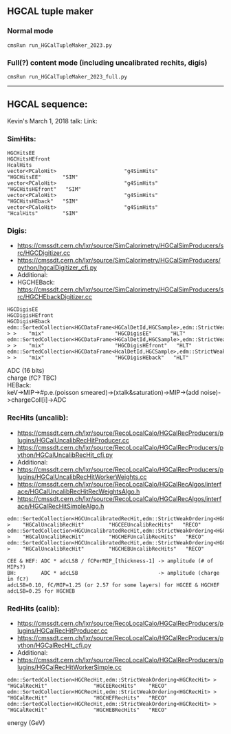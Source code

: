 
## HGCAL tuple maker 

### Normal mode
```
cmsRun run_HGCalTupleMaker_2023.py
```

### Full(?) content mode (including uncalibrated rechits, digis)
```
cmsRun run_HGCalTupleMaker_2023_full.py
```

- - - -

## HGCAL sequence:

Kevin's March 1, 2018 talk:
Link: 

### SimHits:
```
HGCHitsEE
HGCHitsHEfront
HcalHits
vector<PCaloHit>                      "g4SimHits"                 "HGCHitsEE"       "SIM"     
vector<PCaloHit>                      "g4SimHits"                 "HGCHitsHEfront"   "SIM"     
vector<PCaloHit>                      "g4SimHits"                 "HGCHitsHEback"   "SIM"     
vector<PCaloHit>                      "g4SimHits"                 "HcalHits"        "SIM"
```

### Digis:
* https://cmssdt.cern.ch/lxr/source/SimCalorimetry/HGCalSimProducers/src/HGCDigitizer.cc
* https://cmssdt.cern.ch/lxr/source/SimCalorimetry/HGCalSimProducers/python/hgcalDigitizer_cfi.py
* Additional:
* HGCHEBack: https://cmssdt.cern.ch/lxr/source/SimCalorimetry/HGCalSimProducers/src/HGCHEbackDigitizer.cc
```
HGCDigisEE
HGCDigisHEfront
HGCDigisHEback
edm::SortedCollection<HGCDataFrame<HGCalDetId,HGCSample>,edm::StrictWeakOrdering<HGCDataFrame<HGCalDetId,HGCSample> > >    "mix"                       "HGCDigisEE"      "HLT"     
edm::SortedCollection<HGCDataFrame<HGCalDetId,HGCSample>,edm::StrictWeakOrdering<HGCDataFrame<HGCalDetId,HGCSample> > >    "mix"                       "HGCDigisHEfront"   "HLT"     
edm::SortedCollection<HGCDataFrame<HcalDetId,HGCSample>,edm::StrictWeakOrdering<HGCDataFrame<HcalDetId,HGCSample> > >    "mix"                       "HGCDigisHEback"   "HLT"     
```
ADC (16 bits)  
charge (fC? TBC)  
HEBack:  
keV->MIP->#p.e.(poisson smeared)->(xtalk&saturation)->MIP->(add noise)->chargeColl[i]->ADC 

### RecHits (uncalib):
* https://cmssdt.cern.ch/lxr/source/RecoLocalCalo/HGCalRecProducers/plugins/HGCalUncalibRecHitProducer.cc
* https://cmssdt.cern.ch/lxr/source/RecoLocalCalo/HGCalRecProducers/python/HGCalUncalibRecHit_cfi.py
* Additional:
* https://cmssdt.cern.ch/lxr/source/RecoLocalCalo/HGCalRecProducers/plugins/HGCalUncalibRecHitWorkerWeights.cc
* https://cmssdt.cern.ch/lxr/source/RecoLocalCalo/HGCalRecAlgos/interface/HGCalUncalibRecHitRecWeightsAlgo.h
* https://cmssdt.cern.ch/lxr/source/RecoLocalCalo/HGCalRecAlgos/interface/HGCalRecHitSimpleAlgo.h
```
edm::SortedCollection<HGCUncalibratedRecHit,edm::StrictWeakOrdering<HGCUncalibratedRecHit> >    "HGCalUncalibRecHit"        "HGCEEUncalibRecHits"   "RECO"    
edm::SortedCollection<HGCUncalibratedRecHit,edm::StrictWeakOrdering<HGCUncalibratedRecHit> >    "HGCalUncalibRecHit"        "HGCHEFUncalibRecHits"   "RECO"    
edm::SortedCollection<HGCUncalibratedRecHit,edm::StrictWeakOrdering<HGCUncalibratedRecHit> >    "HGCalUncalibRecHit"        "HGCHEBUncalibRecHits"   "RECO"    
```
```
CEE & HEF: ADC * adcLSB / fCPerMIP_[thickness-1] -> amplitude (# of MIPs?)  
BH:        ADC * adcLSB                          -> amplitude (charge in fC?)  
adcLSB=0.10, fC/MIP=1.25 (or 2.57 for some layers) for HGCEE & HGCHEF  
adcLSB=0.25 for HGCHEB  
```

### RedHits (calib):
* https://cmssdt.cern.ch/lxr/source/RecoLocalCalo/HGCalRecProducers/plugins/HGCalRecHitProducer.cc
* https://cmssdt.cern.ch/lxr/source/RecoLocalCalo/HGCalRecProducers/python/HGCalRecHit_cfi.py
* Additional:
* https://cmssdt.cern.ch/lxr/source/RecoLocalCalo/HGCalRecProducers/plugins/HGCalRecHitWorkerSimple.cc
```
edm::SortedCollection<HGCRecHit,edm::StrictWeakOrdering<HGCRecHit> >    "HGCalRecHit"               "HGCEERecHits"    "RECO"    
edm::SortedCollection<HGCRecHit,edm::StrictWeakOrdering<HGCRecHit> >    "HGCalRecHit"               "HGCHEFRecHits"   "RECO"    
edm::SortedCollection<HGCRecHit,edm::StrictWeakOrdering<HGCRecHit> >    "HGCalRecHit"               "HGCHEBRecHits"   "RECO"    
```
energy (GeV)


